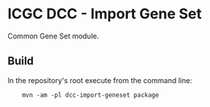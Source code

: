 ICGC DCC - Import Gene Set
===

Common Gene Set module.


Build
---

In the repository's root execute from the command line:

        mvn -am -pl dcc-import-geneset package

